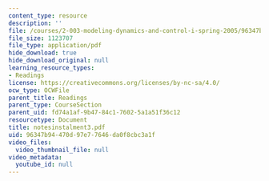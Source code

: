 ```yaml
---
content_type: resource
description: ''
file: /courses/2-003-modeling-dynamics-and-control-i-spring-2005/96347b94470d97e77646da0f8cbc3a1f_notesinstalment3.pdf
file_size: 1123707
file_type: application/pdf
hide_download: true
hide_download_original: null
learning_resource_types:
- Readings
license: https://creativecommons.org/licenses/by-nc-sa/4.0/
ocw_type: OCWFile
parent_title: Readings
parent_type: CourseSection
parent_uid: fd74a1af-9b47-84c1-7602-5a1a51f36c12
resourcetype: Document
title: notesinstalment3.pdf
uid: 96347b94-470d-97e7-7646-da0f8cbc3a1f
video_files:
  video_thumbnail_file: null
video_metadata:
  youtube_id: null
---
```

